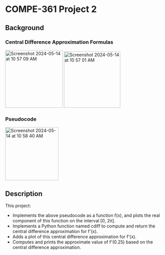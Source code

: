 # COMPE-361 Project 2
## Background
### Central Difference Approximation Formulas
<img width="184" alt="Screenshot 2024-05-14 at 10 57 09 AM" src="https://github.com/aarontartz/Advanced-Programming-Projects/assets/166546889/12498017-6745-4c82-b94d-db09ef067f57">
<img width="180" alt="Screenshot 2024-05-14 at 10 57 01 AM" src="https://github.com/aarontartz/Advanced-Programming-Projects/assets/166546889/1d40d8bc-6988-453e-be7b-40416de10078">

### Pseudocode
<img width="170" alt="Screenshot 2024-05-14 at 10 58 40 AM" src="https://github.com/aarontartz/Advanced-Programming-Projects/assets/166546889/6061e9ec-e864-4a45-b27e-4782f089f63b">

## Description
This project:
* Implements the above pseudocode as a function f(x), and plots the real component of this function on the interval [0, 2π].
* Implements a Python function named cdiff to compute and return the central difference approximation for f'(x).
* Adds a plot of this central difference approximation for f'(x).
* Computes and prints the approximate value of f'(0.25) based on the central difference approximation.
